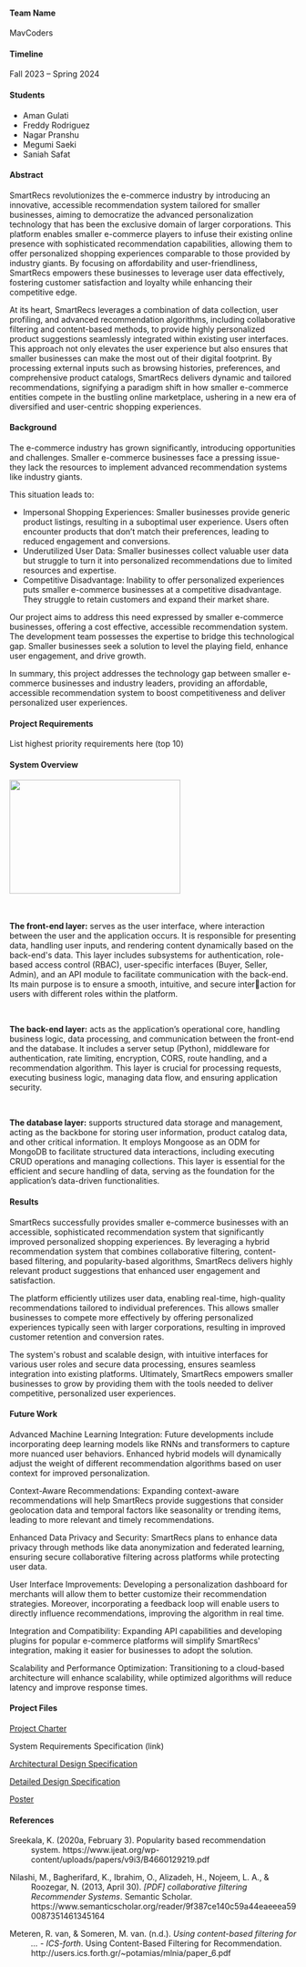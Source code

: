 <h4>Team Name</h4>
<p>MavCoders</p>
<h4>Timeline</h4>
<p>Fall 2023 – Spring 2024</p>
<h4>Students</h4>
<ul>
<li>Aman Gulati</li>
<li>Freddy Rodriguez</li>
<li>Nagar Pranshu</li>
<li>Megumi Saeki</li>
<li>Saniah Safat</li>
</ul>
<h4>Abstract</h4>
<p>SmartRecs revolutionizes the e-commerce industry by introducing an innovative, accessible recommendation system tailored for smaller businesses, aiming to democratize the advanced personalization technology that has been the exclusive domain of larger corporations. This platform enables smaller e-commerce players to infuse their existing online presence with sophisticated recommendation capabilities, allowing them to offer personalized shopping experiences comparable to those provided by industry giants. By focusing on affordability and user-friendliness, SmartRecs empowers these businesses to leverage user data effectively, fostering customer satisfaction and loyalty while enhancing their competitive edge.</p>
<p>At its heart, SmartRecs leverages a combination of data collection, user profiling, and advanced recommendation algorithms, including collaborative filtering and content-based methods, to provide highly personalized product suggestions seamlessly integrated within existing user interfaces. This approach not only elevates the user experience but also ensures that smaller businesses can make the most out of their digital footprint. By processing external inputs such as browsing histories, preferences, and comprehensive product catalogs, SmartRecs delivers dynamic and tailored recommendations, signifying a paradigm shift in how smaller e-commerce entities compete in the bustling online marketplace, ushering in a new era of diversified and user-centric shopping experiences.</p>
<h4>Background</h4>
<p>The e-commerce industry has grown significantly, introducing opportunities and challenges. Smaller e-commerce businesses face a pressing issue- they lack the resources to implement advanced recommendation systems like industry giants.</p>
<p>This situation leads to:</p>
<ul>
<li>Impersonal Shopping Experiences: Smaller businesses provide generic product listings, resulting in a suboptimal user experience. Users often encounter products that don’t match their preferences, leading to reduced engagement and conversions.</li>
<li>Underutilized User Data: Smaller businesses collect valuable user data but struggle to turn it into personalized recommendations due to limited resources and expertise.</li>
<li>Competitive Disadvantage: Inability to offer personalized experiences puts smaller e-commerce businesses at a competitive disadvantage. They struggle to retain customers and expand their market share.</li>
</ul>
<p>Our project aims to address this need expressed by smaller e-commerce businesses, offering a cost effective, accessible recommendation system. The development team possesses the expertise to bridge this technological gap. Smaller businesses seek a solution to level the playing field, enhance user engagement, and drive growth.</p>
<p>In summary, this project addresses the technology gap between smaller e-commerce businesses and industry leaders, providing an affordable, accessible recommendation system to boost competitiveness and deliver personalized user experiences.</p>
<h4>Project Requirements</h4>
<p>List highest priority requirements here (top 10)</p>
<h4>System Overview</h4>
<div class="wp-block-image"><img class="alignnone size-medium wp-image-6101" src="https://websites.uta.edu/cseseniordesign/files/2024/04/Screenshot-2024-04-30-185411-5e33c570aa03be44-300x200.png" alt="" width="300" height="200" /></div>
<div> </div>
<div> </div>
<p><strong>The front-end layer:</strong> serves as the user interface, where interaction between the user and the application occurs. It is responsible for presenting data, handling user inputs, and rendering content dynamically based on the back-end's data. This layer includes subsystems for authentication, role-based access control (RBAC), user-specific interfaces (Buyer, Seller, Admin), and an API module to facilitate communication with the back-end. Its main purpose is to ensure a smooth, intuitive, and secure interaction for users with different roles within the platform.</p>
<div> </div>
<p><strong>The back-end layer:</strong> acts as the application’s operational core, handling business logic, data processing, and communication between the front-end and the database. It includes a server setup (Python), middleware for authentication, rate limiting, encryption, CORS, route handling, and a recommendation algorithm. This layer is crucial for processing requests, executing business logic, managing data flow, and ensuring application security.</p>
<div> </div>
<p><strong>The database layer:</strong> supports structured data storage and management, acting as the backbone for storing user information, product catalog data, and other critical information. It employs Mongoose as an ODM for MongoDB to facilitate structured data interactions, including executing CRUD operations and managing collections. This layer is essential for the efficient and secure handling of data, serving as the foundation for the application’s data-driven functionalities.</p>
<h4>Results</h4>
<p>SmartRecs successfully provides smaller e-commerce businesses with an accessible, sophisticated recommendation system that significantly improved personalized shopping experiences. By leveraging a hybrid recommendation system that combines collaborative filtering, content-based filtering, and popularity-based algorithms, SmartRecs delivers highly relevant product suggestions that enhanced user engagement and satisfaction.</p>
<p>The platform efficiently utilizes user data, enabling real-time, high-quality recommendations tailored to individual preferences. This allows smaller businesses to compete more effectively by offering personalized experiences typically seen with larger corporations, resulting in improved customer retention and conversion rates.</p>
<p>The system's robust and scalable design, with intuitive interfaces for various user roles and secure data processing, ensures seamless integration into existing platforms. Ultimately, SmartRecs empowers smaller businesses to grow by providing them with the tools needed to deliver competitive, personalized user experiences.</p>
<h4>Future Work</h4>
<p>Advanced Machine Learning Integration: Future developments include incorporating deep learning models like RNNs and transformers to capture more nuanced user behaviors. Enhanced hybrid models will dynamically adjust the weight of different recommendation algorithms based on user context for improved personalization.</p>
<p>Context-Aware Recommendations: Expanding context-aware recommendations will help SmartRecs provide suggestions that consider geolocation data and temporal factors like seasonality or trending items, leading to more relevant and timely recommendations.</p>
<p>Enhanced Data Privacy and Security: SmartRecs plans to enhance data privacy through methods like data anonymization and federated learning, ensuring secure collaborative filtering across platforms while protecting user data.</p>
<p>User Interface Improvements: Developing a personalization dashboard for merchants will allow them to better customize their recommendation strategies. Moreover, incorporating a feedback loop will enable users to directly influence recommendations, improving the algorithm in real time.</p>
<p>Integration and Compatibility: Expanding API capabilities and developing plugins for popular e-commerce platforms will simplify SmartRecs' integration, making it easier for businesses to adopt the solution.</p>
<p>Scalability and Performance Optimization: Transitioning to a cloud-based architecture will enhance scalability, while optimized algorithms will reduce latency and improve response times.</p>
<h4>Project Files</h4>
<p><a href="https://acrobat.adobe.com/link/track?uri=urn:aaid:scds:US:7b53e946-9750-30cf-8fe7-a72083e6259f">Project Charter</a></p>
<p>System Requirements Specification (link)</p>
<p><a href="https://acrobat.adobe.com/link/track?uri=urn:aaid:scds:US:b4f89ab5-b448-3d90-92c6-9fc17f920eb3">Architectural Design Specification</a></p>
<p><a href="https://acrobat.adobe.com/link/track?uri=urn:aaid:scds:US:178a357f-3b3c-3c80-afa2-0c40979d0d3c">Detailed Design Specification</a></p>
<p><a href="https://acrobat.adobe.com/link/review?uri=urn:aaid:scds:US:d4b00ac1-512d-31c8-9fb5-122ec979e180">Poster</a></p>
<h4>References</h4>
<p style="margin-left: 28.35pt; text-indent: -28.35pt;">Sreekala, K. (2020a, February 3). Popularity based recommendation system. https://www.ijeat.org/wp-content/uploads/papers/v9i3/B4660129219.pdf</p>
<p style="margin-left: 28.35pt; text-indent: -28.35pt;">Nilashi, M., Bagherifard, K., Ibrahim, O., Alizadeh, H., Nojeem, L. A., &amp; Roozegar, N. (2013, April 30). <i>[PDF] collaborative filtering Recommender Systems</i>. Semantic Scholar. https://www.semanticscholar.org/reader/9f387ce140c59a44eaeeea590087351461345164</p>
<p style="margin-left: 28.35pt; text-indent: -28.35pt;">Meteren, R. van, &amp; Someren, M. van. (n.d.). <i>Using content-based filtering for ... - ICS-forth</i>. Using Content-Based Filtering for Recommendation. http://users.ics.forth.gr/~potamias/mlnia/paper_6.pdf</p>
